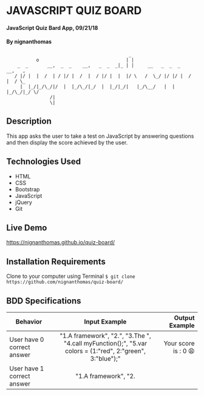 # JAVASCRIPT QUIZ BOARD

#### JavaScript Quiz Bard App, 09/21/18

#### By **nignanthomas**        
                                                 _                               
               o                                | |                              
        _  _       __,  _  _    __,   _  _  _|_ | |     __   _  _  _    __,   ,  
       / |/ |  |  /  | / |/ |  /  |  / |/ |  |  |/ \   /  \_/ |/ |/ |  /  |  / \_
         |  |_/|_/\_/|/  |  |_/\_/|_/  |  |_/|_/|   |_/\__/   |  |  |_/\_/|_/ \/
                    /|                                                           
                    \|                                                           

## Description
This app asks the user to take a test on JavaScript by answering questions and then display the score achieved by the user.

## Technologies Used
- HTML
- CSS
- Bootstrap
- JavaScript
- jQuery
- Git

## Live Demo
https://nignanthomas.github.io/quiz-board/

## Installation Requirements
Clone to your computer using Terminal
`$ git clone https://github.com/nignanthomas/quiz-board/`

## BDD Specifications
| Behavior                         |  Input Example |  Output  Example|
|----------                         |:-------------: |------:          |
| User have 0 correct answer   | "1.A framework", "2.<scripting>",  "3.The <head>", "4.call myFunction();", "5.var colors = (1:"red", 2:"green", 3:"blue");"     | Your score is : 0 :weary: |
| User have 1 correct answer   | "1.A framework", "2.<script>",  "3.The <head>", "4.call myFunction();", "5.var colors = (1:"red", 2:"green", 3:"blue");"     | Your score is : 20 :weary:) |
| User have 2 correct answers   | "1.A framework", "2.<script>",  "3.Both", "4.call myFunction();", "5.var colors = (1:"red", 2:"green", 3:"blue");"     | Your score is : 40 :expressionless: |
| User have 3 correct answers   | "1.A framework", "2.<script>",  "3.Both", "4.myFunction();", "5.var colors = (1:"red", 2:"green", 3:"blue");"     | Your score is : 60 :expressionless: |
| User have 4 correct answers   | "1.A Progrmming language", "2.<script>",  "3.Both", "4.myFunction();", "5.var colors = (1:"red", 2:"green", 3:"blue");"     | Your score is : 80 :blush: |
| User have 5 correct answers   | "1.A Progrmming language", "2.<script>",  "3.Both", "4.myFunction();", "5.var colors = ["red", "green", "blue"];"     | Your score is : 100 :sunglasses: |
| User leaves one field or more empty  |"1.A framework", "2.<script>",  "3.", "4.myFunction();", "5."  | Re-submit|
| User doesn't input anything  | "1.", "2.", "3.",  "4.", "5." | Re-submit|

## Support and contact details
Thomas NIGNAN https://github.com/nignanthomas/

### License
This project is under MIT License.
Copyright (c) 2018 nignanthomas
